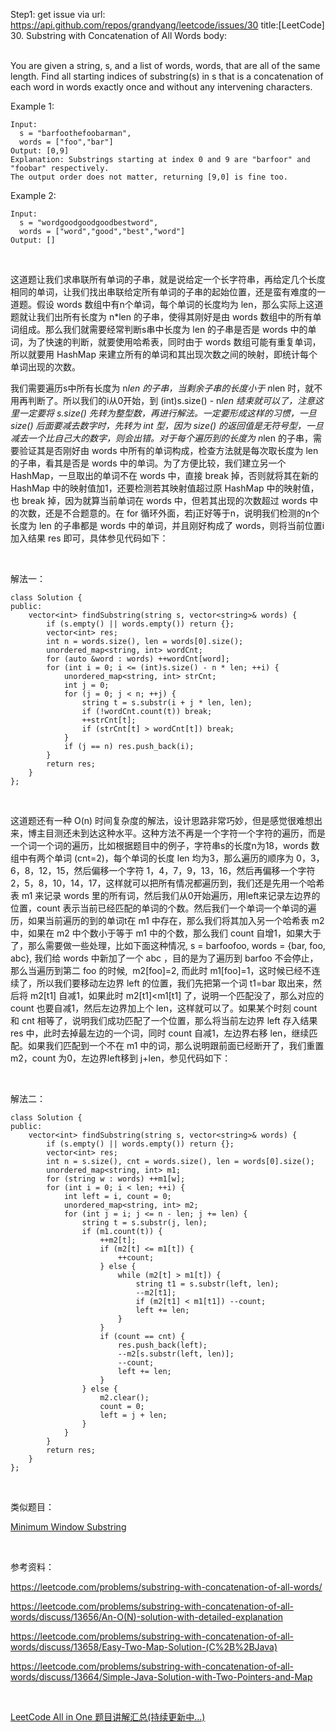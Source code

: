 Step1: get issue via url: https://api.github.com/repos/grandyang/leetcode/issues/30 
 title:[LeetCode] 30. Substring with Concatenation of All Words 
 body:  
  

You are given a string, s, and a list of words, words, that are all of the same length. Find all starting indices of substring(s) in s that is a concatenation of each word in words exactly once and without any intervening characters.

Example 1:
    
    
    Input:
      s = "barfoothefoobarman",
      words = ["foo","bar"]
    Output: [0,9]
    Explanation: Substrings starting at index 0 and 9 are "barfoor" and "foobar" respectively.
    The output order does not matter, returning [9,0] is fine too.
    

Example 2:
    
    
    Input:
      s = "wordgoodgoodgoodbestword",
      words = ["word","good","best","word"]
    Output: []
    

  

这道题让我们求串联所有单词的子串，就是说给定一个长字符串，再给定几个长度相同的单词，让我们找出串联给定所有单词的子串的起始位置，还是蛮有难度的一道题。假设 words 数组中有n个单词，每个单词的长度均为 len，那么实际上这道题就让我们出所有长度为 n*len 的子串，使得其刚好是由 words 数组中的所有单词组成。那么我们就需要经常判断s串中长度为 len 的子串是否是 words 中的单词，为了快速的判断，就要使用哈希表，同时由于 words 数组可能有重复单词，所以就要用 HashMap 来建立所有的单词和其出现次数之间的映射，即统计每个单词出现的次数。

我们需要遍历s中所有长度为 n*len 的子串，当剩余子串的长度小于 n*len 时，就不用再判断了。所以我们的i从0开始，到 (int)s.size() - n*len 结束就可以了，注意这里一定要将 s.size() 先转为整型数，再进行解法。一定要形成这样的习惯，一旦 size() 后面要减去数字时，先转为 int 型，因为 size() 的返回值是无符号型，一旦减去一个比自己大的数字，则会出错。对于每个遍历到的长度为 n*len 的子串，需要验证其是否刚好由 words 中所有的单词构成，检查方法就是每次取长度为 len 的子串，看其是否是 words 中的单词。为了方便比较，我们建立另一个 HashMap，一旦取出的单词不在 words 中，直接 break 掉，否则就将其在新的 HashMap 中的映射值加1，还要检测若其映射值超过原 HashMap 中的映射值，也 break 掉，因为就算当前单词在 words 中，但若其出现的次数超过 words 中的次数，还是不合题意的。在 for 循环外面，若j正好等于n，说明我们检测的n个长度为 len 的子串都是 words 中的单词，并且刚好构成了 words，则将当前位置i加入结果 res 即可，具体参见代码如下：

 

解法一：
    
    
    class Solution {
    public:
        vector<int> findSubstring(string s, vector<string>& words) {
            if (s.empty() || words.empty()) return {};
            vector<int> res;
            int n = words.size(), len = words[0].size();
            unordered_map<string, int> wordCnt;
            for (auto &word : words) ++wordCnt[word];
            for (int i = 0; i <= (int)s.size() - n * len; ++i) {
                unordered_map<string, int> strCnt;
                int j = 0; 
                for (j = 0; j < n; ++j) {
                    string t = s.substr(i + j * len, len);
                    if (!wordCnt.count(t)) break;
                    ++strCnt[t];
                    if (strCnt[t] > wordCnt[t]) break;
                }
                if (j == n) res.push_back(i);
            }
            return res;
        }
    };

 

这道题还有一种 O(n) 时间复杂度的解法，设计思路非常巧妙，但是感觉很难想出来，博主目测还未到达这种水平。这种方法不再是一个字符一个字符的遍历，而是一个词一个词的遍历，比如根据题目中的例子，字符串s的长度n为18，words 数组中有两个单词 (cnt=2)，每个单词的长度 len 均为3，那么遍历的顺序为 0，3，6，8，12，15，然后偏移一个字符 1，4，7，9，13，16，然后再偏移一个字符 2，5，8，10，14，17，这样就可以把所有情况都遍历到，我们还是先用一个哈希表 m1 来记录 words 里的所有词，然后我们从0开始遍历，用left来记录左边界的位置，count 表示当前已经匹配的单词的个数。然后我们一个单词一个单词的遍历，如果当前遍历的到的单词t在 m1 中存在，那么我们将其加入另一个哈希表 m2 中，如果在 m2 中个数小于等于 m1 中的个数，那么我们 count 自增1，如果大于了，那么需要做一些处理，比如下面这种情况, s = barfoofoo, words = {bar, foo, abc}, 我们给 words 中新加了一个 abc ，目的是为了遍历到 barfoo 不会停止，那么当遍历到第二 foo 的时候,  m2[foo]=2, 而此时 m1[foo]=1，这时候已经不连续了，所以我们要移动左边界 left 的位置，我们先把第一个词 t1=bar 取出来，然后将 m2[t1] 自减1，如果此时 m2[t1]<m1[t1] 了，说明一个匹配没了，那么对应的 count 也要自减1，然后左边界加上个 len，这样就可以了。如果某个时刻 count 和 cnt 相等了，说明我们成功匹配了一个位置，那么将当前左边界 left 存入结果 res 中，此时去掉最左边的一个词，同时 count 自减1，左边界右移 len，继续匹配。如果我们匹配到一个不在 m1 中的词，那么说明跟前面已经断开了，我们重置 m2，count 为0，左边界left移到 j+len，参见代码如下：

 

解法二：
    
    
    class Solution {
    public:
        vector<int> findSubstring(string s, vector<string>& words) {
            if (s.empty() || words.empty()) return {};
            vector<int> res;
            int n = s.size(), cnt = words.size(), len = words[0].size();
            unordered_map<string, int> m1;
            for (string w : words) ++m1[w];
            for (int i = 0; i < len; ++i) {
                int left = i, count = 0;
                unordered_map<string, int> m2;
                for (int j = i; j <= n - len; j += len) {
                    string t = s.substr(j, len);
                    if (m1.count(t)) {
                        ++m2[t];
                        if (m2[t] <= m1[t]) {
                            ++count;
                        } else {
                            while (m2[t] > m1[t]) {
                                string t1 = s.substr(left, len);
                                --m2[t1];
                                if (m2[t1] < m1[t1]) --count;
                                left += len;
                            }
                        }
                        if (count == cnt) {
                            res.push_back(left);
                            --m2[s.substr(left, len)];
                            --count;
                            left += len;
                        }
                    } else {
                        m2.clear();
                        count = 0;
                        left = j + len;
                    }
                }
            }
            return res;
        }
    };

 

类似题目：

[Minimum Window Substring](http://www.cnblogs.com/grandyang/p/4340948.html)

 

参考资料：

<https://leetcode.com/problems/substring-with-concatenation-of-all-words/>

<https://leetcode.com/problems/substring-with-concatenation-of-all-words/discuss/13656/An-O(N)-solution-with-detailed-explanation>

<https://leetcode.com/problems/substring-with-concatenation-of-all-words/discuss/13658/Easy-Two-Map-Solution-(C%2B%2BJava)>

<https://leetcode.com/problems/substring-with-concatenation-of-all-words/discuss/13664/Simple-Java-Solution-with-Two-Pointers-and-Map>

 

[LeetCode All in One 题目讲解汇总(持续更新中...)](http://www.cnblogs.com/grandyang/p/4606334.html)
